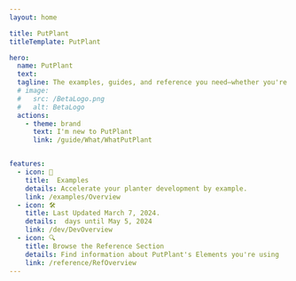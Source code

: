 ```yaml
---
layout: home

title: PutPlant
titleTemplate: PutPlant

hero: 
  name: PutPlant
  text: 
  tagline: The examples, guides, and reference you need—whether you're planting in the mountains of British Columbia, the wetlands of the Canadian Shield, or anywhere in between. Take advantage of these resources to develop your ability to plant faster and with higher quality.
  # image:
  #   src: /BetaLogo.png
  #   alt: BetaLogo
  actions:
    - theme: brand
      text: I'm new to PutPlant
      link: /guide/What/WhatPutPlant


features:
  - icon: 🌲
    title:  Examples
    details: Accelerate your planter development by example.
    link: /examples/Overview
  - icon: 🛠️
    title: Last Updated March 7, 2024.
    details:  days until May 5, 2024
    link: /dev/DevOverview
  - icon: 🔍
    title: Browse the Reference Section
    details: Find information about PutPlant's Elements you're using
    link: /reference/RefOverview
---
```

